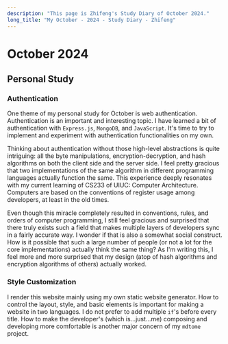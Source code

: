 ```yaml
---
description: "This page is Zhifeng's Study Diary of October 2024."
long_title: "My October - 2024 - Study Diary - Zhifeng"
---
```


# October 2024

## Personal Study

### Authentication

One theme of my personal study for October is web authentication. Authentication is an important and interesting topic. I have learned a bit of authentication with `Express.js`, `MongoDB`, and `JavaScript`. It's time to try to implement and experiment with authentication functionalities on my own.

Thinking about authentication without those high-level abstractions is quite intriguing: all the byte manipulations, encryption-decryption, and hash algorithms on both the client side and the server side. I feel pretty gracious that two implementations of the same algorithm in different programming languages actually function the same. This experience deeply resonates with my current learning of CS233 of UIUC: Computer Architecture. Computers are based on the conventions of register usage among developers, at least in the old times.

Even though this miracle completely resulted in conventions, rules, and orders of computer programming, I still feel gracious and surprised that there truly exists such a field that makes multiple layers of developers sync in a fairly accurate way. I wonder if that is also a somewhat social construct. How is it possible that such a large number of people (or not a lot for the core implementations) actually think the same thing? As I'm writing this, I feel more and more surprised that my design (atop of hash algorithms and encryption algorithms of others) actually worked.

### Style Customization

I render this website mainly using my own static website generator. How to control the layout, style, and basic elements is important for making a website in two languages. I do not prefer to add multiple `if`'s before every title. How to make the developer's (which is...just...me) composing and developing more comfortable is another major concern of my `mdtome` project.
